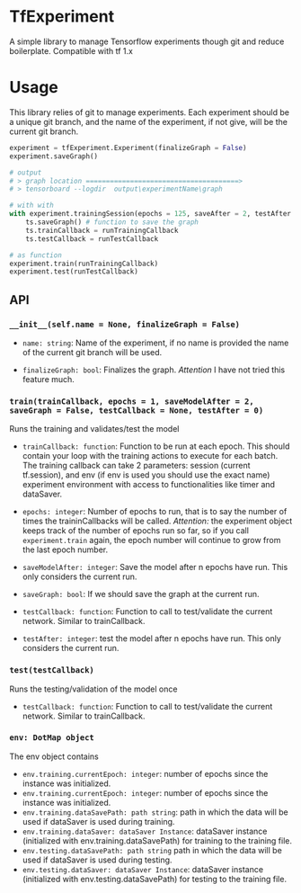 # TfExperiment

A simple library to manage Tensorflow experiments though git and reduce boilerplate.
Compatible with tf 1.x

# Usage

This library relies of git to manage experiments. Each experiment should be a unique git branch, and the name of the experiment, if not give, will be the current git branch.

```python
experiment = tfExperiment.Experiment(finalizeGraph = False)
experiment.saveGraph()

# output
# > graph location ======================================>
# > tensorboard --logdir  output\experimentName\graph

# with with
with experiment.trainingSession(epochs = 125, saveAfter = 2, testAfter = 2) as ts:
    ts.saveGraph() # function to save the graph
    ts.trainCallback = runTrainingCallback
    ts.testCallback = runTestCallback

# as function
experiment.train(runTrainingCallback)
experiment.test(runTestCallback)
```

## API

### ```__init__(self.name = None, finalizeGraph = False)```

* ```name: string```: Name of the experiment, if no name is provided the name of the current git branch will be used.

* ```finalizeGraph: bool```: Finalizes the graph. *Attention* I have not tried this feature much.

### ```train(trainCallback, epochs = 1, saveModelAfter = 2, saveGraph = False, testCallback = None, testAfter = 0)```

Runs the training and validates/test the model

* ```trainCallback: function```: Function to be run at each epoch. This should contain your loop with the training actions to execute for each batch. The training callback can take 2 parameters: session (current tf.session), and env (if env is used you should use the exact name) experiment environment with access to functionalities like timer and dataSaver. 

* ```epochs: integer```: Number of epochs to run, that is to say the number of times the traininCallbacks will be called. *Attention:* the experiment object keeps track of the number of epochs run so far, so if you call ```experiment.train``` again, the epoch number will continue to grow from the last epoch number.

* ```saveModelAfter: integer```: Save the model after n epochs have run. This only considers the current run.

* ```saveGraph: bool```: If we should save the graph at the current run.

* ```testCallback: function```: Function to call to test/validate the current network. Similar to trainCallback.

* ```testAfter: integer```: test the model after n epochs have run. This only considers the current run.

### ```test(testCallback)```

Runs the testing/validation of the model once

* ```testCallback: function```: Function to call to test/validate the current network. Similar to trainCallback.

### ```env: DotMap object```

The env object contains

* ```env.training.currentEpoch: integer```: number of epochs since the instance was initialized.
* ```env.training.currentEpoch: integer```: number of epochs since the instance was initialized.
* ```env.training.dataSavePath: path string```: path in which the data will be used if dataSaver is used during training.
* ```env.training.dataSaver: dataSaver Instance```: dataSaver instance (initialized with env.training.dataSavePath) for training to the training file.
* ```env.testing.dataSavePath: path string``` path in which the data will be used if dataSaver is used during testing.
* ```env.testing.dataSaver: dataSaver Instance```: dataSaver instance (initialized with env.testing.dataSavePath) for testing to the training file.